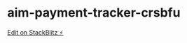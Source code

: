 # aim-payment-tracker-crsbfu

[Edit on StackBlitz ⚡️](https://stackblitz.com/edit/aim-payment-tracker-crsbfu)